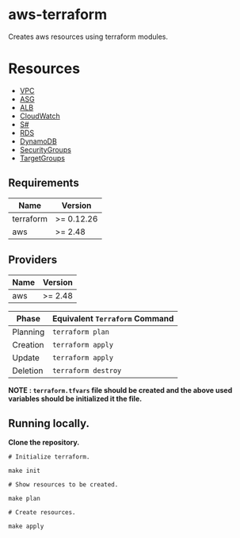 # aws-terraform

Creates aws resources using terraform modules.

# Resources

- [VPC](#vpc/README.md)
- [ASG](#asg/README.md)
- [ALB](#alb/README.md)
- [CloudWatch](#cloudwatch/README.md)
- [S#](#s3/README.md)
- [RDS](#rds/README.md)
- [DynamoDB](#dynamo/README.md)
- [SecurityGroups](#)
- [TargetGroups](#)

## Requirements

| Name      | Version    |
| --------- | ---------- |
| terraform | >= 0.12.26 |
| aws       | >= 2.48    |

## Providers

| Name | Version |
| ---- | ------- |
| aws  | >= 2.48 |

| Phase    | Equivalent `Terraform` Command |
| -------- | ------------------------------ |
| Planning | `terraform plan`               |
| Creation | `terraform apply`              |
| Update   | `terraform apply`              |
| Deletion | `terraform destroy`            |

**NOTE : `terraform.tfvars` file should be created and the above used variables should be initialized it the file.**

## Running locally.

**Clone the repository.**

```
# Initialize terraform.

make init

# Show resources to be created.

make plan

# Create resources.

make apply

```
